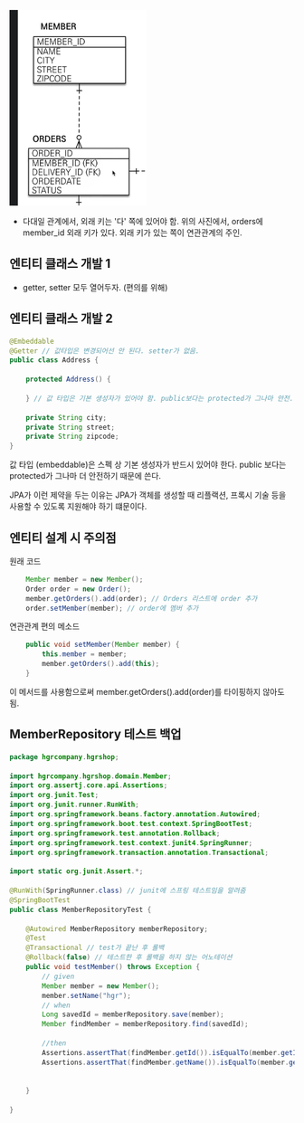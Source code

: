 ![Alt text](image.png)

- 다대일 관계에서, 외래 키는 '다' 쪽에 있어야 함. 위의 사진에서, orders에 member_id 외래 키가 있다. 외래 키가 있는 쪽이 연관관계의 주인.

## 엔티티 클래스 개발 1

- getter, setter 모두 열어두자. (편의를 위해)

## 엔티티 클래스 개발 2

```java
@Embeddable
@Getter // 값타입은 변경되어선 안 된다. setter가 없음.
public class Address {

    protected Address() {

    } // 값 타입은 기본 생성자가 있어야 함. public보다는 protected가 그나마 안전.

    private String city;
    private String street;
    private String zipcode;
}
```

값 타입 (embeddable)은 스펙 상 기본 생성자가 반드시 있어야 한다. public 보다는 protected가 그나마 더 안전하기 때문에 쓴다.

JPA가 이런 제약을 두는 이유는 JPA가 객체를 생성할 때 리플랙션, 프록시 기술 등을 사용할 수 있도록 지원해야 하기 떄문이다.

## 엔티티 설계 시 주의점

원래 코드

```java
    Member member = new Member();
    Order order = new Order();
    member.getOrders().add(order); // Orders 리스트에 order 추가
    order.setMember(member); // order에 멤버 추가
```

연관관계 편의 메소드

```java
    public void setMember(Member member) {
        this.member = member;
        member.getOrders().add(this);
    }
```

이 메서드를 사용함으로써 member.getOrders().add(order)를 타이핑하지 않아도 됨.

## MemberRepository 테스트 백업

```java
package hgrcompany.hgrshop;

import hgrcompany.hgrshop.domain.Member;
import org.assertj.core.api.Assertions;
import org.junit.Test;
import org.junit.runner.RunWith;
import org.springframework.beans.factory.annotation.Autowired;
import org.springframework.boot.test.context.SpringBootTest;
import org.springframework.test.annotation.Rollback;
import org.springframework.test.context.junit4.SpringRunner;
import org.springframework.transaction.annotation.Transactional;

import static org.junit.Assert.*;

@RunWith(SpringRunner.class) // junit에 스프링 테스트임을 알려줌
@SpringBootTest
public class MemberRepositoryTest {

    @Autowired MemberRepository memberRepository;
    @Test
    @Transactional // test가 끝난 후 롤백
    @Rollback(false) // 테스트한 후 롤백을 하지 않는 어노테이션
    public void testMember() throws Exception {
        // given
        Member member = new Member();
        member.setName("hgr");
        // when
        Long savedId = memberRepository.save(member);
        Member findMember = memberRepository.find(savedId);

        //then
        Assertions.assertThat(findMember.getId()).isEqualTo(member.getId());
        Assertions.assertThat(findMember.getName()).isEqualTo(member.getName());


    }

}

```
